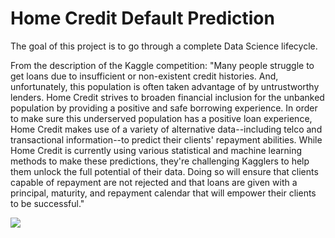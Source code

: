 # Home Credit Default Prediction
The goal of this project is to go through a complete Data Science lifecycle.

From the description of the Kaggle competition: 
"Many people struggle to get loans due to insufficient or non-existent credit histories. And, unfortunately, this population is often taken advantage of by untrustworthy lenders.
Home Credit strives to broaden financial inclusion for the unbanked population by providing a positive and safe borrowing experience. In order to make sure this underserved population has a positive loan experience, Home Credit makes use of a variety of alternative data--including telco and transactional information--to predict their clients' repayment abilities.
While Home Credit is currently using various statistical and machine learning methods to make these predictions, they're challenging Kagglers to help them unlock the full potential of their data. Doing so will ensure that clients capable of repayment are not rejected and that loans are given with a principal, maturity, and repayment calendar that will empower their clients to be successful."

![](https://assets.entrepreneur.com/content/3x2/2000/20200406144106-GettyImages-1023100020.jpeg?width=700&crop=2:1)

